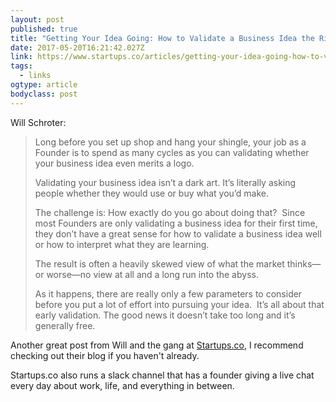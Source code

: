 ```yaml
---
layout: post 
published: true 
title: "Getting Your Idea Going: How to Validate a Business Idea the Right Way" 
date: 2017-05-20T16:21:42.027Z 
link: https://www.startups.co/articles/getting-your-idea-going-how-to-validate-your-idea
tags:
  - links
ogtype: article 
bodyclass: post 
---
```


Will Schroter:

> Long before you set up shop and hang your shingle, your job as a Founder is to spend as many cycles as you can validating whether your business idea even merits a logo.
> 
> Validating your business idea isn’t a dark art. It’s literally asking people whether they would use or buy what you’d make.
> 
> The challenge is: How exactly do you go about doing that?  Since most Founders are only validating a business idea for their first time, they don’t have a great sense for how to validate a business idea well or how to interpret what they are learning.
> 
> The result is often a heavily skewed view of what the market thinks—or worse—no view at all and a long run into the abyss.
> 
> As it happens, there are really only a few parameters to consider before you put a lot of effort into pursuing your idea.  It’s all about that early validation. The good news it doesn’t take too long and it’s generally free.

Another great post from Will and the gang at [Startups.co](https://www.startups.co/), I recommend checking out their blog if you haven't already.

Startups.co also runs a slack channel that has a founder giving a live chat every day about work, life, and everything in between.
